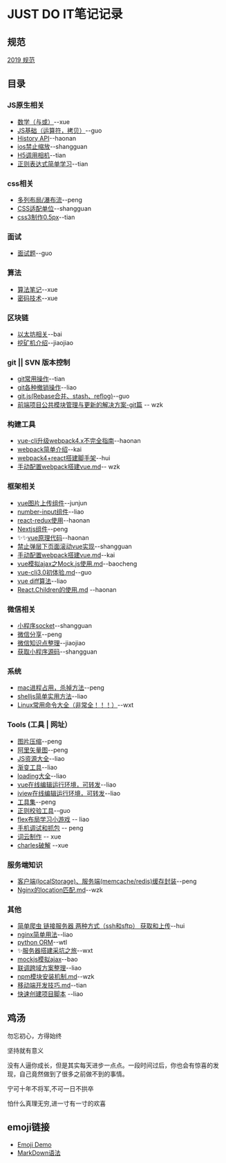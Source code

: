 # JUST DO IT笔记记录

## 规范
[2019 规范](https://github.com/imaxue/progress/blob/master/The%202019%20rule.md)

## 目录

### JS原生相关

- [数学（与或）](https://github.com/imaxue/progress/tree/master/axue/math)--xue
- [JS基础（运算符，拷贝）](https://github.com/imaxue/progress/blob/master/share/3/%E5%AF%86%E7%A0%81%E6%8A%80%E6%9C%AF.pdf)--guo
- [History API](https://github.com/imaxue/progress/blob/master/haonan/%E5%85%B3%E4%BA%8Eh5%20history%20api%E7%9A%84%E8%AE%A4%E8%AF%86.md)--haonan
- [ios禁止缩放](https://github.com/imaxue/progress/blob/master/shangguan/ios%E7%A6%81%E6%AD%A2%E7%BC%A9%E6%94%BE.md)--shangguan
- [H5调用相机](https://github.com/imaxue/progress/blob/master/tian/H5%E8%B0%83%E7%94%A8%E7%9B%B8%E6%9C%BA.md)--tian
- [正则表达式简单学习](https://github.com/imaxue/progress/blob/master/tian/%E6%AD%A3%E5%88%99%E5%AD%A6%E4%B9%A0.md)--tian

### css相关

- [多列布局/瀑布流](https://github.com/imaxue/progress/blob/master/kingpeng/workplace/03-study.md)--peng
- [CSS适配单位](https://github.com/imaxue/progress/blob/master/shangguan/%E9%80%82%E9%85%8D%E5%8D%95%E4%BD%8D.md)--shangguan
- [css3制作0.5px](https://github.com/imaxue/progress/blob/master/tian/css3%E5%88%B6%E4%BD%9C0.5px.md)--tian

### 面试

- [面试题](https://github.com/imaxue/progress/blob/master/Mr.Guo/Interview.md)--guo

### 算法

- [算法笔记](https://github.com/imaxue/progress/blob/master/axue/algorithms)--xue
- [密码技术](https://github.com/imaxue/progress/blob/master/share/3/%E5%AF%86%E7%A0%81%E6%8A%80%E6%9C%AF.pdf)--xue


### 区块链

- [以太坊相关](https://github.com/imaxue/progress/tree/master/bai)--bai
- [挖矿机介绍](https://github.com/imaxue/progress/blob/master/Lijiaojiao/%E6%8C%96%E7%9F%BF%E6%9C%BA%E4%BB%8B%E7%BB%8D)--jiaojiao

### git || SVN 版本控制

- [git常用操作](https://github.com/imaxue/progress/blob/master/tian/git.md)--tian
- [git各种撤销操作](https://github.com/imaxue/progress/blob/master/liao/git%E5%90%84%E7%A7%8D%E6%92%A4%E9%94%80.md)--liao
- [git.js(Rebase合并、stash、reflog)](https://github.com/imaxue/progress/blob/master/Mr.Guo/git.md)--guo
- [前端项目公共模块管理与更新的解决方案-git篇](https://github.com/imaxue/progress/blob/master/wzk/git/git%20submodule.md) -- wzk

### 构建工具

- [vue-cli升级webpack4.x不完全指南](https://github.com/imaxue/progress/blob/master/haonan/2018-7-8%20vue-cli%E5%8D%87%E7%BA%A7webpack4.x%E4%B8%8D%E5%AE%8C%E5%85%A8%E6%8C%87%E5%8D%97.md)--haonan
- [webpack简单介绍](https://github.com/imaxue/progress/blob/master/wzk/webpack.md)--kai
- [webpack4+react搭建脚手架](https://github.com/imaxue/progress/tree/master/hui/webpack-demo)--hui
- [手动配置webpack搭建vue.md](https://github.com/imaxue/progress/blob/master/wzk/%E6%89%8B%E5%8A%A8%E9%85%8D%E7%BD%AEwebpack%E6%90%AD%E5%BB%BAvue.md)-- wzk


### 框架相关


- [vue图片上传组件](https://github.com/imaxue/progress/tree/master/cjj/imageUploader)--junjun
- [number-input组件](https://github.com/imaxue/progress/tree/master/liao/input-number%E7%BB%84%E4%BB%B6r)--liao
- [react-redux使用](https://github.com/imaxue/progress/blob/master/haonan/2018-7-15%20redux%E7%9A%84%E4%BD%BF%E7%94%A8.md)--haonan
- [Nextjs组件](https://github.com/imaxue/progress/blob/master/kingpeng/workplace/04-study.md)--peng
- :sparkles::sparkles:[vue原理代码](https://github.com/imaxue/progress/blob/master/haonan/2018-7-29%20%E6%8A%80%E6%9C%AF%E5%88%86%E4%BA%AB-vue%E5%8E%9F%E7%90%86/vue%E5%8E%9F%E7%90%86%E4%BB%A3%E7%A0%81.html)--haonan
- [禁止弹层下页面滚动vue实现](https://github.com/imaxue/progress/blob/master/shangguan/%E7%A6%81%E6%AD%A2%E5%BC%B9%E5%B1%82%E4%B8%8B%E9%A1%B5%E9%9D%A2%E6%BB%9A%E5%8A%A8.md)--shangguan
- [手动配置webpack搭建vue.md](https://github.com/imaxue/progress/blob/master/wzk/%E6%89%8B%E5%8A%A8%E9%85%8D%E7%BD%AEwebpack%E6%90%AD%E5%BB%BAvue.md)--kai
- [vue模拟ajax之Mock.js使用.md](https://github.com/imaxue/progress/blob/master/baocheng/3-vue%E6%A8%A1%E6%8B%9Fajax%E4%B9%8BMock.js%E4%BD%BF%E7%94%A8.md)--baocheng
- [vue-cli3.0初体验.md](https://github.com/imaxue/progress/blob/master/Mr.Guo/vue-cli3.0%E5%88%9D%E4%BD%93%E9%AA%8C.md)--guo
- [vue diff算法](https://github.com/imaxue/progress/blob/master/liao/vue%20diff%E7%AE%97%E6%B3%95.md)--liao
- [React.Children的使用.md](https://github.com/imaxue/progress/blob/master/haonan/2018-9-9%20React.Children%E7%9A%84%E4%BD%BF%E7%94%A8.md) --haonan

### 微信相关

- [小程序socket](https://github.com/imaxue/progress/blob/master/shangguan/socket.md)--shangguan
- [微信分享](https://github.com/imaxue/progress/blob/master/kingpeng/workplace/05-study.md)--peng
- [微信知识点整理](https://github.com/imaxue/progress/blob/master/Lijiaojiao/%E5%BE%AE%E4%BF%A1%E7%9F%A5%E8%AF%86%E7%82%B9%E6%95%B4%E7%90%86.md)--jiaojiao
- [获取小程序源码](https://github.com/imaxue/progress/blob/master/shangguan/%E8%8E%B7%E5%8F%96%E5%B0%8F%E7%A8%8B%E5%BA%8F%E6%BA%90%E7%A0%81.md)--shangguan

### 系统

- [mac进程占用，杀掉方法](https://github.com/imaxue/progress/blob/master/kingpeng/workplace/02-study.md)--peng
- [shelljs简单实用方法](https://github.com/imaxue/progress/blob/master/share/3/shelljs%E4%BD%BF%E7%94%A8.md)--liao
- [Linux常用命令大全（非常全！！！）](https://github.com/imaxue/progress/blob/master/wxt/linux.md)--wxt


### Tools (工具 | 网址）

- [图片压缩](https://tinypng.com/)--peng
- [阿里矢量图](http://iconfont.cn/)--peng
- [JS资源大全](https://github.com/jobbole/awesome-javascript-cn)--liao
- [渐变工具](http://gradient.awesomes.cn/)--liao
- [loading大全](http://loading.awesomes.cn/)--liao
- [vue在线编辑运行环境，可转发](https://vuep.run/)--liao
- [iview在线编辑运行环境，可转发](https://run.iviewui.com/)--liao
- [工具集](https://github.com/welefen/useful-tools)--peng
- [正则校验工具](https://regexper.com/)--guo
- [flex布局学习小游戏](http://flexboxfroggy.com/) -- liao
- [手机调试和抓包](https://github.com/wuchangming/spy-debugger) -- peng
- [词云制作](https://wordart.com/) -- xue
- [charles破解](https://www.zzzmode.com/mytools/charles/) --xue

### 服务端知识

- [客户端(localStorage)、服务端(memcache/redis)缓存封装](https://github.com/imaxue/progress/blob/master/kingpeng/workplace/07-study.md)--peng
- [Nginx的location匹配.md](https://github.com/imaxue/progress/blob/master/wzk/nginx/Nginx%E7%9A%84location%E5%8C%B9%E9%85%8D.md)--wzk


### 其他

- [简单爬虫 链接服务器 两种方式（ssh和sftp） 获取和上传](https://github.com/imaxue/progress/tree/master/hui/%E6%9C%8D%E5%8A%A1%E5%99%A8%E7%9B%B8%E5%85%B3)--hui
- [nginx简单用法](https://github.com/imaxue/progress/blob/master/liao/nginx%E5%9F%BA%E7%A1%80%E7%94%A8%E6%B3%95.md)--liao
- [python ORM](https://github.com/imaxue/progress/blob/master/wtl/python/peewee.md)--wtl
- :sparkles:[服务器搭建采坑之旅](https://github.com/imaxue/progress/blob/master/wxt/%E6%9C%8D%E5%8A%A1%E5%99%A8%E6%90%AD%E5%BB%BA%E9%87%87%E5%9D%91%E4%B9%8B%E6%97%85.md)--wxt
- [mockjs模拟ajax](https://github.com/imaxue/progress/blob/master/baocheng/3-%E6%A8%A1%E6%8B%9Fajax%E4%B9%8BMock.js%E4%BB%8B%E7%BB%8D.md)--bao
- [联调跨域方案整理](https://github.com/imaxue/progress/blob/master/liao/%E8%81%94%E8%B0%83%E8%B7%A8%E5%9F%9F%E6%96%B9%E6%A1%88%E6%95%B4%E7%90%86.md)--liao
- [npm模块安装机制.md](https://github.com/imaxue/progress/blob/master/wzk/npm%E6%A8%A1%E5%9D%97%E5%AE%89%E8%A3%85%E6%9C%BA%E5%88%B6.md)--wzk
- [移动端开发技巧.md](https://github.com/imaxue/progress/blob/master/tian/%E7%A7%BB%E5%8A%A8%E7%AB%AF%E5%BC%80%E5%8F%91%E6%8A%80%E5%B7%A7.md)--tian
- [快速创建项目脚本](https://github.com/imaxue/progress/blob/master/liao/%E5%88%9B%E5%BB%BA%E9%A1%B9%E7%9B%AE%E8%84%9A%E6%9C%AC.js) --liao




## 鸡汤

勿忘初心，方得始终

坚持就有意义

没有人逼你成长，但是其实每天进步一点点。一段时间过后，你也会有惊喜的发现，自己竟然做到了很多之前做不到的事情。

宁可十年不将军,不可一日不拱卒

怕什么真理无穷,进一寸有一寸的欢喜

## emoji链接

- [Emoji Demo](https://gitmoji.carloscuesta.me/)
- [MarkDown语法](https://github.com/liaohainan/README)
